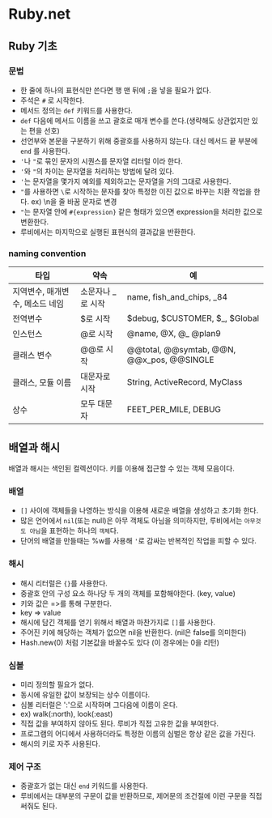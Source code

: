 # Ruby.net

## Ruby 기초
### 문법
- 한 줄에 하나의 표현식만 쓴다면 행 맨 뒤에 `;`을 넣을 필요가 없다.
- 주석은 `#` 로 시작한다.
- 메서드 정의는 `def` 키워드를 사용한다.
- `def` 다음에 메서드 이름을 쓰고 괄호로 매개 변수를 쓴다.(생략해도 상관없지만 있는 편을 선호)
- 선언부와 본문을 구분하기 위해 중괄호를 사용하지 않는다. 대신 메서드 끝 부분에 `end` 를 사용한다.
- `'`나 `"`로 묶인 문자의 시퀀스를 문자열 리터럴 이라 한다.
- `'`와 `"`의 차이는 문자열을 처리하는 방법에 달려 있다.
- `'`는 문자열을 몇가지 예외를 제외하고는 문자열을 거의 그대로 사용한다.
- `"`를 사용하면 `\`로 시작하는 문자를 찾아 특정한 이진 값으로 바꾸는 치환 작업을 한다. ex) \n을 줄 바꿈 문자로 변경
- `"`는 문자열 안에 `#{expression}` 같은 형태가 있으면 expression을 처리한 값으로 변환한다.
- 루비에서는 마지막으로 실행된 표현식의 결과값을 반환한다.

### naming convention
|타입|약속|예|
|---|---|---|
|지역변수, 매개변수, 메소드 네임|소문자나 _로 시작|name, fish_and_chips, _84|
|전역변수|$로 시작|$debug, $CUSTOMER, $_, $Global|
|인스턴스|@로 시작|@name, @X, @_ @plan9|
|클래스 변수|@@로 시작|@@total, @@symtab, @@N, @@x_pos, @@SINGLE|
|클래스, 모듈 이름|대문자로 시작|String, ActiveRecord, MyClass|
|상수|모두 대문자|FEET_PER_MILE, DEBUG|

## 배열과 해시
배열과 해시는 색인된 컬렉션이다. 키를 이용해 접근할 수 있는 객체 모음이다.

### 배열
- `[]` 사이에 객체들을 나영하는 방식을 이용해 새로운 배열을 생성하고 초기화 한다.
- 많은 언어에서 `nil`(또는 null)은 아무 객체도 아님을 의미하지만, 루비에서는 `아무것도 아님`을 표현하는 하나의 `객체`다.
- 단어의 배열을 만들때는 %w를 사용해 `'`로 감싸는 반복적인 작업을 피할 수 있다.

### 해시
- 해시 리터럴은 `{}`를 사용한다.
- 중괄호 안의 구성 요소 하나당 두 개의 객체를 포함해야한다. (key, value)
- 키와 값은 =>를 통해 구분한다.
- key => value
- 해시에 담긴 객체를 얻기 위해서 배열과 마찬가지로 `[]`를 사용한다.
- 주어진 키에 해당하는 객체가 없으면 nil을 반환한다. (nil은 false를 의미한다)
- Hash.new(0) 처럼 기본값을 바꿀수도 있다 (이 경우에는 0을 리턴)

### 심볼
- 미리 정의할 필요가 없다.
- 동시에 유일한 값이 보장되는 상수 이름이다.
- 심볼 리터럴은 ':'으로 시작하며 그다음에 이름이 온다.
- ex) walk(:north), look(:east)
- 직접 값을 부여하지 않아도 된다. 루비가 직접 고유한 값을 부여한다.
- 프로그램의 어디에서 사용하더라도 특정한 이름의 심벌은 항상 같은 값을 가진다.
- 해시의 키로 자주 사용된다.


### 제어 구조
- 중괄호가 없는 대신 `end` 키워드를 사용한다.
- 루비에서는 대부분의 구문이 값을 반환하므로, 제어문의 조건절에 이런 구문을 직접 써줘도 된다.
